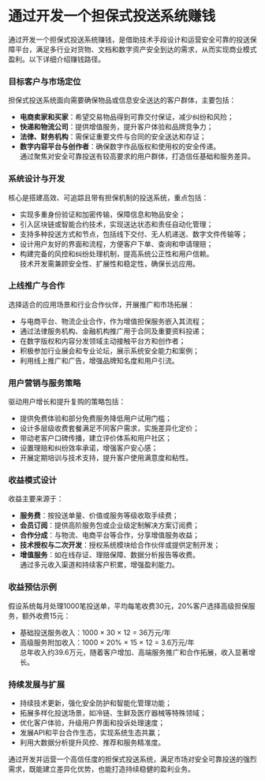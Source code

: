 # 通过开发一个担保式投送系统赚钱

通过开发一个担保式投送系统赚钱，是借助技术手段设计和运营安全可靠的投送保障平台，满足多行业对货物、文档和数字资产安全到达的需求，从而实现商业模式盈利。以下详细介绍赚钱路径。

### 目标客户与市场定位  
担保式投送系统面向需要确保物品或信息安全送达的客户群体，主要包括：  
* **电商卖家和买家**：希望交易物品得到可靠交付保证，减少纠纷和风险；  
* **快递和物流公司**：提供增值服务，提升客户体验和品牌竞争力；  
* **法律、财务机构**：需保证重要文件与合同的安全送达和存证；  
* **数字内容平台与创作者**：确保数字作品版权和使用权的安全传递。  
通过聚焦对安全可靠投送有较高要求的用户群体，打造信任基础和服务差异。

### 系统设计与开发  
核心是搭建高效、可追踪且带有担保机制的投送系统，重点包括：  
* 实现多重身份验证和加密传输，保障信息和物品安全；  
* 引入区块链或智能合约技术，实现送达状态和责任自动化管理；  
* 支持多种投送方式和节点，包括线下交付、无人机递送、数字文件传输等；  
* 设计用户友好的界面和流程，方便客户下单、查询和申请理赔；  
* 构建完备的风控和纠纷处理机制，提高系统公正性和用户信赖。  
技术开发需兼顾安全性、扩展性和稳定性，确保长远应用。

### 上线推广与合作  
选择适合的应用场景和行业合作伙伴，开展推广和市场拓展：  
* 与电商平台、物流企业合作，作为增值担保服务嵌入其流程；  
* 通过法律服务机构、金融机构推广用于合同及重要资料投递；  
* 在数字版权和内容分发领域主动接触平台方和创作者；  
* 积极参加行业展会和专业论坛，展示系统安全能力和案例；  
* 利用线上推广和广告，增强品牌知名度和用户引流。

### 用户营销与服务策略  
驱动用户增长和提升复购的策略包括：  
* 提供免费体验和部分免费服务降低用户试用门槛；  
* 设计多层级收费套餐满足不同客户需求，实施差异化定价；  
* 带动老客户口碑传播，建立评价体系和用户社区；  
* 设置理赔和纠纷效率承诺，增强客户安心感；  
* 开展定期培训与技术支持，提升客户使用满意度和粘性。

### 收益模式设计  
收益主要来源于：  
* **服务费**：按投送单量、价值或服务等级收取手续费；  
* **会员订阅**：提供高阶服务包或企业级定制解决方案订阅费；  
* **合作分成**：与物流、电商平台等合作，分享增值服务收益；  
* **技术授权与二次开发**：授权系统模块给合作伙伴或提供定制开发；  
* **增值服务**：如在线存证、理赔保障、数据分析报告等收费。  
通过多元收入渠道和持续客户积累，增强盈利能力。

### 收益预估示例  
假设系统每月处理1000笔投送单，平均每笔收费30元，20%客户选择高级担保服务，额外收费15元：  
* 基础投送服务收入：1000 × 30 × 12 = 36万元/年  
* 高级服务附加收入：1000 × 20% × 15 × 12 = 3.6万元/年  
总年收入约39.6万元，随着客户增加、高端服务推广和合作拓展，收入显著增长。

### 持续发展与扩展  
* 持续技术更新，强化安全防护和智能化管理功能；  
* 拓展多样化投送场景，如冷链、生鲜及医疗器械等特殊领域；  
* 优化客户体验，升级用户界面和投诉处理速度；  
* 发展API和平台合作生态，实现系统生态共赢；  
* 利用大数据分析提升风控、推荐和服务精准度。  

通过开发并运营一个高信任度的担保式投送系统，满足市场对安全可靠投送的强烈需求，既能建立差异化优势，也能打造持续稳健的盈利业务。